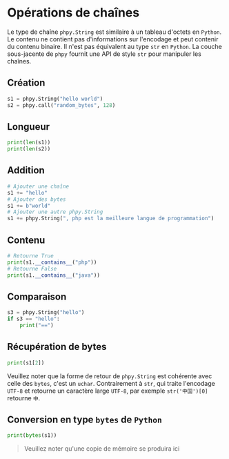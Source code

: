 # Opérations de chaînes
Le type de chaîne `phpy.String` est similaire à un tableau d'octets en `Python`. Le contenu ne contient pas d'informations sur l'encodage et peut contenir du contenu binaire.
Il n'est pas équivalent au type `str` en `Python`. La couche sous-jacente de `phpy` fournit une API de style `str` pour manipuler les chaînes.

## Création
```python
s1 = phpy.String("hello world")
s2 = phpy.call("random_bytes", 128)
```

## Longueur
```python
print(len(s1))
print(len(s2))
```

## Addition
```python
# Ajouter une chaîne
s1 += "hello"
# Ajouter des bytes
s1 += b"world"
# Ajouter une autre phpy.String
s1 += phpy.String(", php est la meilleure langue de programmation")
```

## Contenu
```python
# Retourne True
print(s1.__contains__("php")) 
# Retourne False
print(s1.__contains__("java"))
```

## Comparaison
```python
s3 = phpy.String("hello")
if s3 == "hello":
    print("==")
```

## Récupération de bytes
```python
print(s1[2])
```

Veuillez noter que la forme de retour de `phpy.String` est cohérente avec celle des `bytes`, c'est un `uchar`.
Contrairement à `str`, qui traite l'encodage `UTF-8` et retourne un caractère large `UTF-8`, par exemple `str('中国')[0]` retourne `中`.

## Conversion en type `bytes` de `Python`

```python
print(bytes(s1))
```

> Veuillez noter qu'une copie de mémoire se produira ici
